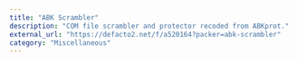```yaml
---
title: "ABK Scrambler"
description: "COM file scrambler and protector recoded from ABKprot."
external_url: "https://defacto2.net/f/a520164?packer=abk-scrambler"
category: "Miscellaneous"
---
```

